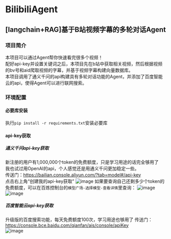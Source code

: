 # BilibiliAgent
## [langchain+RAG]基于B站视频字幕的多轮对话Agent  
### 项目简介
本项目可以通过Agent帮你快速看完很多个视频！  
配好api-key并设置关键词之后，本项目先在b站中获取相关视频，然后根据视频的bv号和aid爬取视频的字幕，并基于视频字幕构建向量数据库。  
本项目调用了通义千问的api构建具有多轮对话功能的Agent，并添加了百度智能云的api，使得Agent可以进行联网搜索。  
### 环境配置
#### 必要库安装
执行`pip install -r requirements.txt`安装必要库  
#### api-key获取
##### 通义千问api-key获取
新注册的用户有1,000,000个token的免费额度，只是学习用途的话完全够用了  
我也试过用OpenAI的api，个人感觉还是用通义千问更加稳定一些。  
传送门：https://bailian.console.aliyun.com/?tab=model#/api-key  
点击右上角“创建我的api-key获取”
![image](https://github.com/user-attachments/assets/58d83430-efa1-4765-8faf-7bedc1c24ba2)
如果要查询自己还剩多少个token的免费额度，可以在百炼控制台的`模型广场-选择模型-查看详情`里查询：
![image](https://github.com/user-attachments/assets/86085c78-11bc-45b8-b94a-9d0e2f2e9ed9)
![image](https://github.com/user-attachments/assets/0c6d1b8a-db00-43cc-ac3e-64d4f7a278ca)
##### 百度智能云api-key获取
升级版的百度搜索功能，每天免费额度100次，学习用途也够用了
传送门：https://console.bce.baidu.com/qianfan/ais/console/apiKey  
![image](https://github.com/user-attachments/assets/eb65a573-d0e2-40a0-a0d9-9a58596dbf3a)

